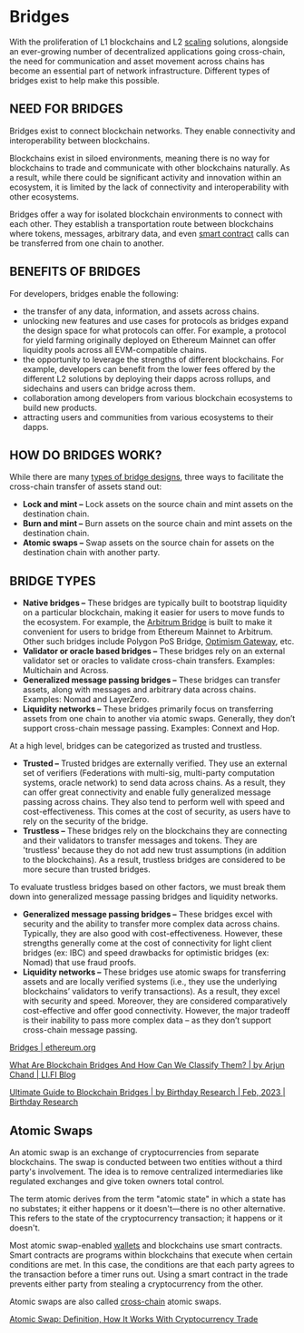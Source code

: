 # Bridges

With the proliferation of L1 blockchains and L2 [scaling](https://ethereum.org/en/developers/docs/scaling/) solutions, alongside an ever-growing number of decentralized applications going cross-chain, the need for communication and asset movement across chains has become an essential part of network infrastructure. Different types of bridges exist to help make this possible.

## NEED FOR BRIDGES

Bridges exist to connect blockchain networks. They enable connectivity and interoperability between blockchains.

Blockchains exist in siloed environments, meaning there is no way for blockchains to trade and communicate with other blockchains naturally. As a result, while there could be significant activity and innovation within an ecosystem, it is limited by the lack of connectivity and interoperability with other ecosystems.

Bridges offer a way for isolated blockchain environments to connect with each other. They establish a transportation route between blockchains where tokens, messages, arbitrary data, and even [smart contract](https://ethereum.org/en/developers/docs/smart-contracts/) calls can be transferred from one chain to another.

## BENEFITS OF BRIDGES

For developers, bridges enable the following:

- the transfer of any data, information, and assets across chains.
- unlocking new features and use cases for protocols as bridges expand the design space for what protocols can offer. For example, a protocol for yield farming originally deployed on Ethereum Mainnet can offer liquidity pools across all EVM-compatible chains.
- the opportunity to leverage the strengths of different blockchains. For example, developers can benefit from the lower fees offered by the different L2 solutions by deploying their dapps across rollups, and sidechains and users can bridge across them.
- collaboration among developers from various blockchain ecosystems to build new products.
- attracting users and communities from various ecosystems to their dapps.

## HOW DO BRIDGES WORK?

While there are many [types of bridge designs](https://blog.li.fi/what-are-blockchain-bridges-and-how-can-we-classify-them-560dc6ec05fa), three ways to facilitate the cross-chain transfer of assets stand out:

- **Lock and mint –** Lock assets on the source chain and mint assets on the destination chain.
- **Burn and mint –** Burn assets on the source chain and mint assets on the destination chain.
- **Atomic swaps –** Swap assets on the source chain for assets on the destination chain with another party.

## BRIDGE TYPES

- **Native bridges –** These bridges are typically built to bootstrap liquidity on a particular blockchain, making it easier for users to move funds to the ecosystem. For example, the [Arbitrum Bridge](https://bridge.arbitrum.io/) is built to make it convenient for users to bridge from Ethereum Mainnet to Arbitrum. Other such bridges include Polygon PoS Bridge, [Optimism Gateway](https://app.optimism.io/bridge), etc.
- **Validator or oracle based bridges –** These bridges rely on an external validator set or oracles to validate cross-chain transfers. Examples: Multichain and Across.
- **Generalized message passing bridges –** These bridges can transfer assets, along with messages and arbitrary data across chains. Examples: Nomad and LayerZero.
- **Liquidity networks –** These bridges primarily focus on transferring assets from one chain to another via atomic swaps. Generally, they don’t support cross-chain message passing. Examples: Connext and Hop.

At a high level, bridges can be categorized as trusted and trustless.

- **Trusted –** Trusted bridges are externally verified. They use an external set of verifiers (Federations with multi-sig, multi-party computation systems, oracle network) to send data across chains. As a result, they can offer great connectivity and enable fully generalized message passing across chains. They also tend to perform well with speed and cost-effectiveness. This comes at the cost of security, as users have to rely on the security of the bridge.
- **Trustless –** These bridges rely on the blockchains they are connecting and their validators to transfer messages and tokens. They are 'trustless' because they do not add new trust assumptions (in addition to the blockchains). As a result, trustless bridges are considered to be more secure than trusted bridges.

To evaluate trustless bridges based on other factors, we must break them down into generalized message passing bridges and liquidity networks.

- **Generalized message passing bridges –** These bridges excel with security and the ability to transfer more complex data across chains. Typically, they are also good with cost-effectiveness. However, these strengths generally come at the cost of connectivity for light client bridges (ex: IBC) and speed drawbacks for optimistic bridges (ex: Nomad) that use fraud proofs.
- **Liquidity networks –** These bridges use atomic swaps for transferring assets and are locally verified systems (i.e., they use the underlying blockchains’ validators to verify transactions). As a result, they excel with security and speed. Moreover, they are considered comparatively cost-effective and offer good connectivity. However, the major tradeoff is their inability to pass more complex data – as they don’t support cross-chain message passing.

[Bridges | ethereum.org](https://ethereum.org/en/developers/docs/bridges/)

[What Are Blockchain Bridges And How Can We Classify Them? | by Arjun Chand | LI.FI Blog](https://blog.li.fi/what-are-blockchain-bridges-and-how-can-we-classify-them-560dc6ec05fa)

[Ultimate Guide to Blockchain Bridges | by Birthday Research | Feb, 2023 | Birthday Research](https://blog.birthday.dev/ultimate-guide-to-blockchain-bridges-1e4a06a4cabc)

## Atomic Swaps

An atomic swap is an exchange of cryptocurrencies from separate blockchains. The swap is conducted between two entities without a third party's involvement. The idea is to remove centralized intermediaries like regulated exchanges and give token owners total control.

The term atomic derives from the term "atomic state" in which a state has no substates; it either happens or it doesn't—there is no other alternative. This refers to the state of the cryptocurrency transaction; it happens or it doesn't.

Most atomic swap-enabled [wallets](https://www.investopedia.com/terms/b/blockchain-wallet.asp) and blockchains use smart contracts. Smart contracts are programs within blockchains that execute when certain conditions are met. In this case, the conditions are that each party agrees to the transaction before a timer runs out. Using a smart contract in the trade prevents either party from stealing a cryptocurrency from the other.

Atomic swaps are also called [cross-chain](https://www.investopedia.com/what-are-cross-chain-bridges-6750848) atomic swaps.

[Atomic Swap: Definition, How It Works With Cryptocurrency Trade](https://www.investopedia.com/terms/a/atomic-swaps.asp)

